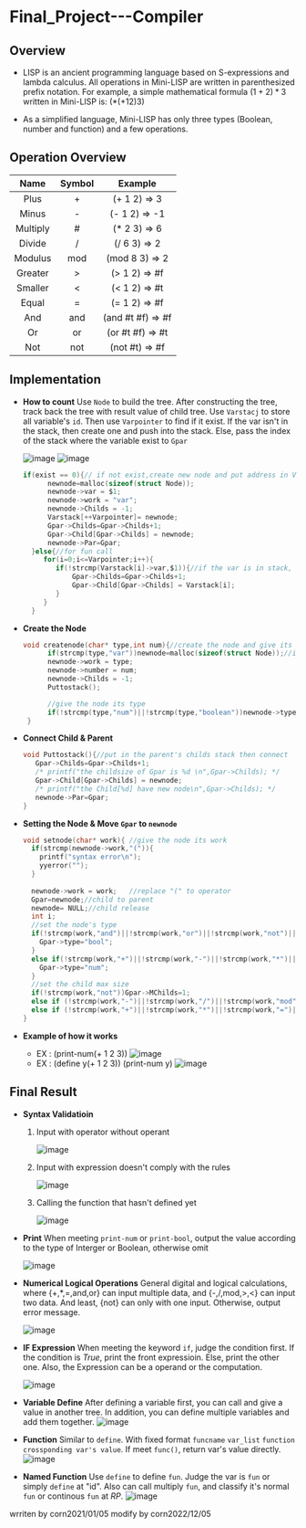 # Final_Project---Compiler

## Overview
* LISP is an ancient programming language based on S-expressions and lambda calculus. All operations in Mini-LISP are written in parenthesized prefix notation. For example, a simple mathematical formula $(1 + 2) * 3$ written in Mini-LISP is: $(* (+ 1 2) 3)$

* As a simplified language, Mini-LISP has only three types (Boolean, number and function) and a few operations. 
## Operation Overview
|Name|Symbol|Example|
|:---:|:---:|:---:|
|Plus|+|(+ 1 2) => 3|
|Minus|-|(- 1 2) => -1|
|Multiply|#|(* 2 3) => 6|
|Divide|/|(/ 6 3) => 2|
|Modulus|mod|(mod 8 3) => 2|
|Greater|>|(> 1 2) => #f|
|Smaller|<|(< 1 2) => #t|
|Equal|=|(= 1 2) => #f|
|And|and|(and #t #f) => #f|
|Or|or|(or #t #f) => #t|
|Not|not|(not #t) => #f|

## Implementation
* **How to count**
    Use `Node` to build the tree. After constructing the tree, track back the tree with result value of child tree.
    Use `Varstacj` to store all variable's `id`. Then use `Varpointer` to find if it exist.
    If the var isn't in the stack, then create one and push into the stack.
    Else, pass the index of the stack where the variable exist to `Gpar`
    
    ![image](https://user-images.githubusercontent.com/73687292/205603056-bc624c0e-bdd7-4708-a7ca-67daa06224ab.png)
    ![image](https://user-images.githubusercontent.com/73687292/205622146-c011c7d4-6d76-4e6e-9562-24682e08cd48.png)
    ```c
    if(exist == 0){// if not exist,create new node and put address in Varstack,then connect the newnode and Gpar
          newnode=malloc(sizeof(struct Node));
          newnode->var = $1;
          newnode->work = "var";
          newnode->Childs = -1;
          Varstack[++Varpointer]= newnode;
          Gpar->Childs=Gpar->Childs+1; 
          Gpar->Child[Gpar->Childs] = newnode;
          newnode->Par=Gpar;
      }else{//for fun call
         for(i=0;i<=Varpointer;i++){
            if(!strcmp(Varstack[i]->var,$1)){//if the var is in stack, connect the child node to exist var address
                Gpar->Childs=Gpar->Childs+1;
                Gpar->Child[Gpar->Childs] = Varstack[i];
            }
         }
      }
    ```
    
* **Create the Node**
    ```c
    void createnode(char* type,int num){//create the node and give its type and number
          if(strcmp(type,"var"))newnode=malloc(sizeof(struct Node));//if is "var" ,dont malloc,else create new node
          newnode->work = type; 
          newnode->number = num;
          newnode->Childs = -1;
          Puttostack();

          //give the node its type
          if(!strcmp(type,"num")||!strcmp(type,"boolean"))newnode->type = type;
     }
    ```
* **Connect Child & Parent**
    ```c
    void Puttostack(){//put in the parent's childs stack then connect
       Gpar->Childs=Gpar->Childs+1; 
       /* printf("the childsize of Gpar is %d \n",Gpar->Childs); */
       Gpar->Child[Gpar->Childs] = newnode;
       /* printf("the Child[%d] have new node\n",Gpar->Childs); */
       newnode->Par=Gpar;
    }
    ```
    
* **Setting the Node & Move `Gpar` to `newnode`**
    ```c
    void setnode(char* work){ //give the node its work
      if(strcmp(newnode->work,"(")){
        printf("syntax error\n");
        yyerror("");
      }
      
      newnode->work = work;   //replace "(" to operator
      Gpar=newnode;//child to parent
      newnode= NULL;//child release
      int i;
      //set the node's type
      if(!strcmp(work,"and")||!strcmp(work,"or")||!strcmp(work,"not")||!strcmp(work,">")||!strcmp(work,"<")||!strcmp(work,"=")){
        Gpar->type="bool";
      }
      else if(!strcmp(work,"+")||!strcmp(work,"-")||!strcmp(work,"*")||!strcmp(work,"/")){
        Gpar->type="num";
      }
      //set the child max size
      if(!strcmp(work,"not"))Gpar->MChilds=1;
      else if (!strcmp(work,"-")||!strcmp(work,"/")||!strcmp(work,"mod")||!strcmp(work,">")||!strcmp(work,"<"))Gpar->MChilds=2;
      else if (!strcmp(work,"+")||!strcmp(work,"*")||!strcmp(work,"=")||!strcmp(work,"and")||!strcmp(work,"or"))Gpar->MChilds=INT_MAX;
    }
    ```
    
* **Example of how it works**
  * EX : (print-num(+ 1 2 3))
    ![image](https://user-images.githubusercontent.com/73687292/205605979-d3211ae0-b5d1-48eb-ae19-60d4bc11623f.png)
  * EX : (define y(+ 1 2 3))
         (print-num y)
    ![image](https://user-images.githubusercontent.com/73687292/205633032-8e887de2-1450-4cb3-8cf6-fc93d6ce566d.png)


## Final Result
* **Syntax Validatioin**
  1. Input with operator without operant

     ![image](https://user-images.githubusercontent.com/73687292/205602059-d66e7183-82c0-49fe-87a2-dd5385182cb0.png)
  2. Input with expression doesn't comply with the rules

     ![image](https://user-images.githubusercontent.com/73687292/205602102-35877f15-383b-43b3-9349-1f191cca66bd.png)
  3. Calling the function that hasn't defined yet

     ![image](https://user-images.githubusercontent.com/73687292/205602159-e06f0a89-54c5-42c9-8c11-a19c75d486ef.png)

* **Print**
    When meeting `print-num` or `print-bool`, output the value according to the type of Interger or Boolean, otherwise omit

     ![image](https://user-images.githubusercontent.com/73687292/205606785-c4a8e70b-0eba-4ebf-9e32-cf1c0d1bfde3.png)

* **Numerical Logical Operations**
    General digital and logical calculations, where {+,*,=,and,or} can input multiple data, and {-,/,mod,>,<} can input two data. And least, {not} can only with one input. Otherwise, output error message.
    
    ![image](https://user-images.githubusercontent.com/73687292/205608359-dd20d035-4741-4248-a912-44b8418806c6.png)

* **IF Expression**
    When meeting the keyword `if`,  judge the condition first. If the condition is $True$, print the front expressioin. Else, print the other one.
    Also, the Expression can be a operand or the computation.

    ![image](https://user-images.githubusercontent.com/73687292/205621367-731eb1b9-7caa-477e-a47f-352d7dfda4fe.png)

* **Variable Define**
    After defining a variable first, you can call and give a value in another tree. In addition, you can define multiple variables and add them together.
    ![image](https://user-images.githubusercontent.com/73687292/205635317-b76cd1db-ff65-4b59-b36c-eba7b702be48.png)
    
* **Function**
    Similar to `define`.  With fixed format `funcname` `var_list` `function` `crossponding var's value`. If meet `func()`, return var's value directly.
    ![image](https://user-images.githubusercontent.com/73687292/205636537-14a25ba4-b8da-4574-99e3-5701adb3ed12.png)

* **Named Function**
    Use `define` to define `fun`. Judge the var is `fun` or simply `define` at "id". Also can call multiply `fun`, and classify it's normal `fun` or continous `fun` at $RP$.
    ![image](https://user-images.githubusercontent.com/73687292/205637299-57a4dbe1-86ea-4b96-84c4-2c4aef4ba8cb.png)

wrriten by corn2021/01/05
modify by corn2022/12/05
